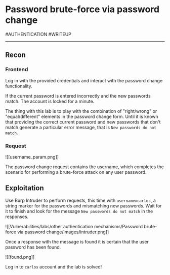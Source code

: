 # Password brute-force via password change
#AUTHENTICATION 
#WRITEUP 

<hr>

## Recon

### Frontend

Log in with the provided credentials and interact with the password change functionality.

If the current password is entered incorrectly and the new passwords match. The account is locked for a minute.

The thing with this lab is to play with the combination of "right/wrong" or "equal/different" elements in the password change form. Until it is known that providing the correct current password and new passwords that don't match generate a particular error message, that is `New passwords do not match`.

### Request

![[username_param.png]]

The password change request contains the username, which completes the scenario for performing a brute-force attack on any user password.

## Exploitation

Use Burp Intruder to perform requests, this time with `username=carlos`, a string marker for the passwords and mismatching new passwords. Wait for it to finish and look for the message `New passwords do not match` in the responses.

![[Vulnerabilities/labs/other authentication mechanisms/Password brute-force via password change/images/intruder.png]]

Once a response with the message is found it is certain that the user password has been found.

![[found.png]]

Log in to `carlos` account and the lab is solved!